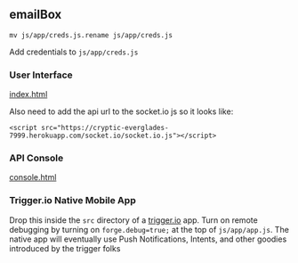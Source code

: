 ## emailBox  

    mv js/app/creds.js.rename js/app/creds.js
    
Add credentials to `js/app/creds.js`  

### User Interface  

[index.html]()  

Also need to add the api url to the socket.io js so it looks like:

`<script src="https://cryptic-everglades-7999.herokuapp.com/socket.io/socket.io.js"></script>`

### API Console  

[console.html]()


### Trigger.io Native Mobile App

Drop this inside the `src` directory of a [trigger.io](trigger.io) app. Turn on remote debugging by turning on `forge.debug=true;` at the top of `js/app/app.js`. The native app will eventually use Push Notifications, Intents, and other goodies introduced by the trigger folks